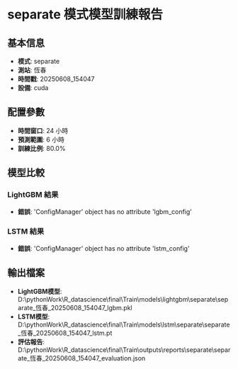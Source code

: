 
# separate 模式模型訓練報告

## 基本信息
- **模式**: separate
- **測站**: 恆春
- **時間戳**: 20250608_154047
- **設備**: cuda

## 配置參數
- **時間窗口**: 24 小時
- **預測範圍**: 6 小時
- **訓練比例**: 80.0%

## 模型比較

### LightGBM 結果

- **錯誤**: 'ConfigManager' object has no attribute 'lgbm_config'

### LSTM 結果

- **錯誤**: 'ConfigManager' object has no attribute 'lstm_config'


## 輸出檔案
- **LightGBM模型**: D:\pythonWork\R_datascience\final\Train\models\lightgbm\separate\separate_恆春_20250608_154047_lgbm.pkl
- **LSTM模型**: D:\pythonWork\R_datascience\final\Train\models\lstm\separate\separate_恆春_20250608_154047_lstm.pt
- **評估報告**: D:\pythonWork\R_datascience\final\Train\outputs\reports\separate\separate_恆春_20250608_154047_evaluation.json
